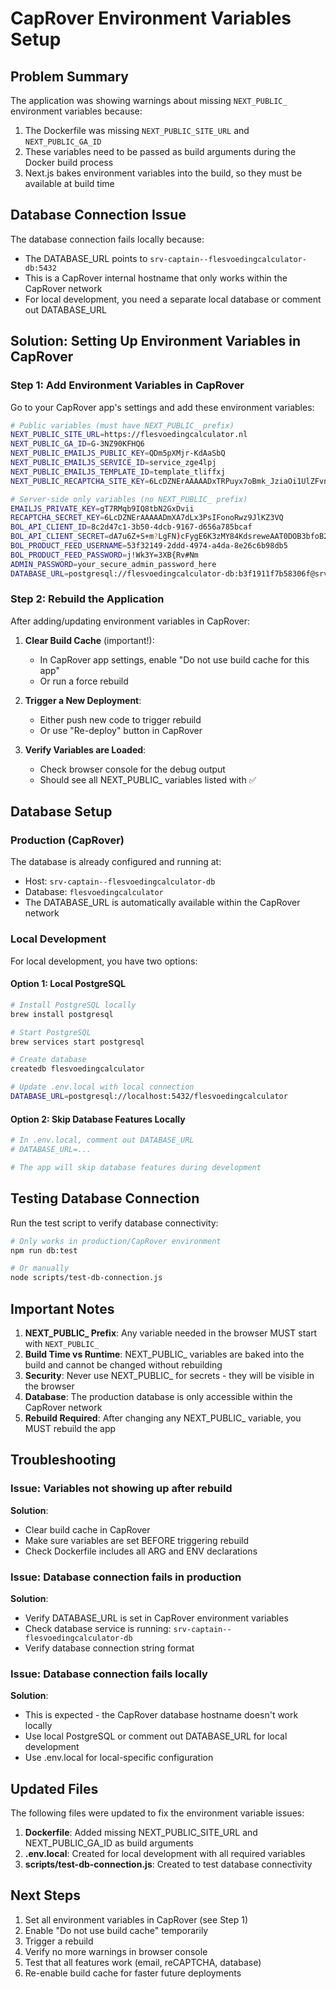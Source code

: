 # CapRover Environment Variables Setup

## Problem Summary

The application was showing warnings about missing `NEXT_PUBLIC_` environment variables because:
1. The Dockerfile was missing `NEXT_PUBLIC_SITE_URL` and `NEXT_PUBLIC_GA_ID`
2. These variables need to be passed as build arguments during the Docker build process
3. Next.js bakes environment variables into the build, so they must be available at build time

## Database Connection Issue

The database connection fails locally because:
- The DATABASE_URL points to `srv-captain--flesvoedingcalculator-db:5432`
- This is a CapRover internal hostname that only works within the CapRover network
- For local development, you need a separate local database or comment out DATABASE_URL

## Solution: Setting Up Environment Variables in CapRover

### Step 1: Add Environment Variables in CapRover

Go to your CapRover app's settings and add these environment variables:

```bash
# Public variables (must have NEXT_PUBLIC_ prefix)
NEXT_PUBLIC_SITE_URL=https://flesvoedingcalculator.nl
NEXT_PUBLIC_GA_ID=G-3NZ90KFHQ6
NEXT_PUBLIC_EMAILJS_PUBLIC_KEY=QDm5pXMjr-KdAaSbQ
NEXT_PUBLIC_EMAILJS_SERVICE_ID=service_zge4lpj
NEXT_PUBLIC_EMAILJS_TEMPLATE_ID=template_tliffxj
NEXT_PUBLIC_RECAPTCHA_SITE_KEY=6LcDZNErAAAAADxTRPuyx7oBmk_JziaOi1UlZFvn

# Server-side only variables (no NEXT_PUBLIC_ prefix)
EMAILJS_PRIVATE_KEY=gT7RMqb9IQ8tbN2GxDvii
RECAPTCHA_SECRET_KEY=6LcDZNErAAAAADmXA7dLx3PsIFonoRwz9JlKZ3VQ
BOL_API_CLIENT_ID=8c2d47c1-3b50-4dcb-9167-d656a785bcaf
BOL_API_CLIENT_SECRET=dA7u6Z+S+m?LgFN)cFygE6K3zMY84KdsreweAAT0DOB3bfoB2vsGE?ViDtWycQrP
BOL_PRODUCT_FEED_USERNAME=53f32149-2ddd-4974-a4da-8e26c6b98db5
BOL_PRODUCT_FEED_PASSWORD=j!Wk3Y=3XB{Rv#Nm
ADMIN_PASSWORD=your_secure_admin_password_here
DATABASE_URL=postgresql://flesvoedingcalculator-db:b3f1911f7b58306f@srv-captain--flesvoedingcalculator-db:5432/flesvoedingcalculator?connection_limit=5&pool_timeout=30
```

### Step 2: Rebuild the Application

After adding/updating environment variables in CapRover:

1. **Clear Build Cache** (important!):
   - In CapRover app settings, enable "Do not use build cache for this app"
   - Or run a force rebuild

2. **Trigger a New Deployment**:
   - Either push new code to trigger rebuild
   - Or use "Re-deploy" button in CapRover

3. **Verify Variables are Loaded**:
   - Check browser console for the debug output
   - Should see all NEXT_PUBLIC_ variables listed with ✅

## Database Setup

### Production (CapRover)

The database is already configured and running at:
- Host: `srv-captain--flesvoedingcalculator-db`
- Database: `flesvoedingcalculator`
- The DATABASE_URL is automatically available within the CapRover network

### Local Development

For local development, you have two options:

#### Option 1: Local PostgreSQL
```bash
# Install PostgreSQL locally
brew install postgresql

# Start PostgreSQL
brew services start postgresql

# Create database
createdb flesvoedingcalculator

# Update .env.local with local connection
DATABASE_URL=postgresql://localhost:5432/flesvoedingcalculator
```

#### Option 2: Skip Database Features Locally
```bash
# In .env.local, comment out DATABASE_URL
# DATABASE_URL=...

# The app will skip database features during development
```

## Testing Database Connection

Run the test script to verify database connectivity:

```bash
# Only works in production/CapRover environment
npm run db:test

# Or manually
node scripts/test-db-connection.js
```

## Important Notes

1. **NEXT_PUBLIC_ Prefix**: Any variable needed in the browser MUST start with `NEXT_PUBLIC_`
2. **Build Time vs Runtime**: NEXT_PUBLIC_ variables are baked into the build and cannot be changed without rebuilding
3. **Security**: Never use NEXT_PUBLIC_ for secrets - they will be visible in the browser
4. **Database**: The production database is only accessible within the CapRover network
5. **Rebuild Required**: After changing any NEXT_PUBLIC_ variable, you MUST rebuild the app

## Troubleshooting

### Issue: Variables not showing up after rebuild
**Solution**:
- Clear build cache in CapRover
- Make sure variables are set BEFORE triggering rebuild
- Check Dockerfile includes all ARG and ENV declarations

### Issue: Database connection fails in production
**Solution**:
- Verify DATABASE_URL is set in CapRover environment variables
- Check database service is running: `srv-captain--flesvoedingcalculator-db`
- Verify database connection string format

### Issue: Database connection fails locally
**Solution**:
- This is expected - the CapRover database hostname doesn't work locally
- Use local PostgreSQL or comment out DATABASE_URL for local development
- Use .env.local for local-specific configuration

## Updated Files

The following files were updated to fix the environment variable issues:

1. **Dockerfile**: Added missing NEXT_PUBLIC_SITE_URL and NEXT_PUBLIC_GA_ID as build arguments
2. **.env.local**: Created for local development with all required variables
3. **scripts/test-db-connection.js**: Created to test database connectivity

## Next Steps

1. Set all environment variables in CapRover (see Step 1)
2. Enable "Do not use build cache" temporarily
3. Trigger a rebuild
4. Verify no more warnings in browser console
5. Test that all features work (email, reCAPTCHA, database)
6. Re-enable build cache for faster future deployments
